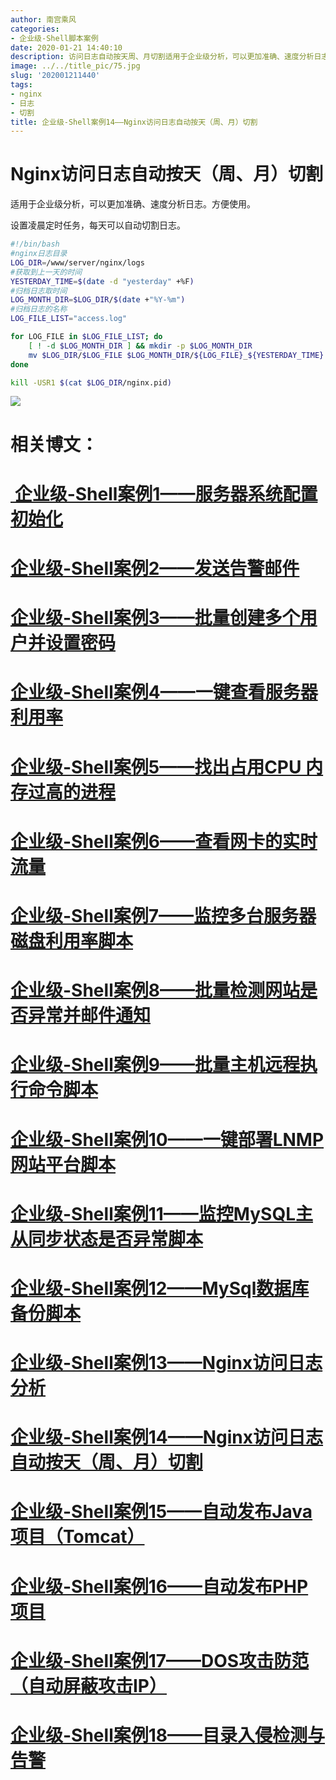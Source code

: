 ```yaml
---
author: 南宫乘风
categories:
- 企业级-Shell脚本案例
date: 2020-01-21 14:40:10
description: 访问日志自动按天周、月切割适用于企业级分析，可以更加准确、速度分析日志。方便使用。设置凌晨定时任务，每天可以自动切割日志。日志目录获取到上一天的时间归档日志取时间归档日志的名称相关博文：企业级案例服务。。。。。。。
image: ../../title_pic/75.jpg
slug: '202001211440'
tags:
- nginx
- 日志
- 切割
title: 企业级-Shell案例14——Nginx访问日志自动按天（周、月）切割
---
```


<!--more-->

# Nginx访问日志自动按天（周、月）切割

适用于企业级分析，可以更加准确、速度分析日志。方便使用。

设置凌晨定时任务，每天可以自动切割日志。

```bash
#!/bin/bash
#nginx日志目录
LOG_DIR=/www/server/nginx/logs
#获取到上一天的时间
YESTERDAY_TIME=$(date -d "yesterday" +%F)
#归档日志取时间
LOG_MONTH_DIR=$LOG_DIR/$(date +"%Y-%m")
#归档日志的名称
LOG_FILE_LIST="access.log"

for LOG_FILE in $LOG_FILE_LIST; do
    [ ! -d $LOG_MONTH_DIR ] && mkdir -p $LOG_MONTH_DIR
    mv $LOG_DIR/$LOG_FILE $LOG_MONTH_DIR/${LOG_FILE}_${YESTERDAY_TIME}
done

kill -USR1 $(cat $LOG_DIR/nginx.pid)
```

![](../../image/2020012114354386.png)

# 相关博文：

# [ 企业级-Shell案例1——服务器系统配置初始化](https://blog.csdn.net/heian_99/article/details/104027379)

# [企业级-Shell案例2——发送告警邮件](https://blog.csdn.net/heian_99/article/details/104028229)

# [企业级-Shell案例3——批量创建多个用户并设置密码](https://blog.csdn.net/heian_99/article/details/104028407)

# [企业级-Shell案例4——一键查看服务器利用率](https://blog.csdn.net/heian_99/article/details/104028739)

# [企业级-Shell案例5——找出占用CPU 内存过高的进程](https://blog.csdn.net/heian_99/article/details/104030019)

# [企业级-Shell案例6——查看网卡的实时流量](https://blog.csdn.net/heian_99/article/details/104030173)

# [企业级-Shell案例7——监控多台服务器磁盘利用率脚本](https://blog.csdn.net/heian_99/article/details/104031458)

# [企业级-Shell案例8——批量检测网站是否异常并邮件通知](https://blog.csdn.net/heian_99/article/details/104032121)

# [企业级-Shell案例9——批量主机远程执行命令脚本](https://blog.csdn.net/heian_99/article/details/104039706)

# [企业级-Shell案例10——一键部署LNMP网站平台脚本](https://blog.csdn.net/heian_99/article/details/104039886)

# [企业级-Shell案例11——监控MySQL主从同步状态是否异常脚本](https://blog.csdn.net/heian_99/article/details/104040379)

# [企业级-Shell案例12——MySql数据库备份脚本](https://blog.csdn.net/heian_99/article/details/104061077)

# [企业级-Shell案例13——Nginx访问日志分析](https://blog.csdn.net/heian_99/article/details/104061361)

# [企业级-Shell案例14——Nginx访问日志自动按天（周、月）切割](https://blog.csdn.net/heian_99/article/details/104061818)

# [企业级-Shell案例15——自动发布Java项目（Tomcat）](https://blog.csdn.net/heian_99/article/details/104062470)

# [企业级-Shell案例16——自动发布PHP项目](https://blog.csdn.net/heian_99/article/details/104062967)

# [企业级-Shell案例17——DOS攻击防范（自动屏蔽攻击IP）](https://blog.csdn.net/heian_99/article/details/104063402)

# [企业级-Shell案例18——目录入侵检测与告警](https://blog.csdn.net/heian_99/article/details/104063746)
